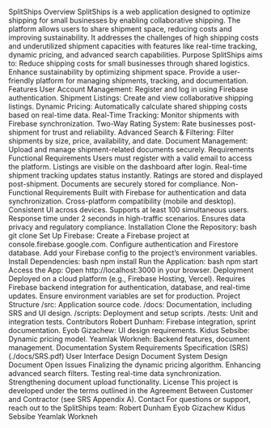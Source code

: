 SplitShips
Overview
SplitShips is a web application designed to optimize shipping for small businesses by enabling collaborative shipping. The platform allows users to share shipment space, reducing costs and improving sustainability. It addresses the challenges of high shipping costs and underutilized shipment capacities with features like real-time tracking, dynamic pricing, and advanced search capabilities.
Purpose
SplitShips aims to:
Reduce shipping costs for small businesses through shared logistics.
Enhance sustainability by optimizing shipment space.
Provide a user-friendly platform for managing shipments, tracking, and documentation.
Features
User Account Management: Register and log in using Firebase authentication.
Shipment Listings: Create and view collaborative shipping listings.
Dynamic Pricing: Automatically calculate shared shipping costs based on real-time data.
Real-Time Tracking: Monitor shipments with Firebase synchronization.
Two-Way Rating System: Rate businesses post-shipment for trust and reliability.
Advanced Search & Filtering: Filter shipments by size, price, availability, and date.
Document Management: Upload and manage shipment-related documents securely.
Requirements
Functional Requirements
Users must register with a valid email to access the platform.
Listings are visible on the dashboard after login.
Real-time shipment tracking updates status instantly.
Ratings are stored and displayed post-shipment.
Documents are securely stored for compliance.
Non-Functional Requirements
Built with Firebase for authentication and data synchronization.
Cross-platform compatibility (mobile and desktop).
Consistent UI across devices.
Supports at least 100 simultaneous users.
Response time under 2 seconds in high-traffic scenarios.
Ensures data privacy and regulatory compliance.
Installation
Clone the Repository:
bash
git clone <repository-url>
Set Up Firebase:
Create a Firebase project at console.firebase.google.com.
Configure authentication and Firestore database.
Add your Firebase config to the project’s environment variables.
Install Dependencies:
bash
npm install
Run the Application:
bash
npm start
Access the App:
Open http://localhost:3000 in your browser.
Deployment
Deployed on a cloud platform (e.g., Firebase Hosting, Vercel).
Requires Firebase backend integration for authentication, database, and real-time updates.
Ensure environment variables are set for production.
Project Structure
/src: Application source code.
/docs: Documentation, including SRS and UI design.
/scripts: Deployment and setup scripts.
/tests: Unit and integration tests.
Contributors
Robert Dunham: Firebase integration, sprint documentation.
Eyob Gizachew: UI design requirements.
Kidus Sebsibe: Dynamic pricing model.
Yeamlak Workneh: Backend features, document management.
Documentation
System Requirements Specification (SRS) (./docs/SRS.pdf)
User Interface Design Document
System Design Document
Open Issues
Finalizing the dynamic pricing algorithm.
Enhancing advanced search filters.
Testing real-time data synchronization.
Strengthening document upload functionality.
License
This project is developed under the terms outlined in the Agreement Between Customer and Contractor (see SRS Appendix A).
Contact
For questions or support, reach out to the SplitShips team:
Robert Dunham
Eyob Gizachew
Kidus Sebsibe
Yeamlak Workneh
